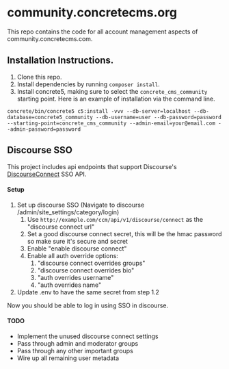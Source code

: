 # community.concretecms.org

This repo contains the code for all account management aspects of community.concretecms.com.

## Installation Instructions.

1. Clone this repo.
2. Install dependencies by running `composer install`.
3. Install concrete5, making sure to select the `concrete_cms_community` starting point. Here is an example of installation via the command line.

`concrete/bin/concrete5 c5:install -vvv --db-server=localhost --db-database=concrete5_community --db-username=user --db-password=password --starting-point=concrete_cms_community --admin-email=your@email.com --admin-password=password`


## Discourse SSO
This project includes api endpoints that support Discourse's [DiscourseConnect](https://meta.discourse.org/t/discourseconnect-official-single-sign-on-for-discourse-sso/13045) SSO API.

#### Setup
1. Set up discourse SSO (Navigate to discourse /admin/site_settings/category/login)
    1. Use `http://example.com/ccm/api/v1/discourse/connect` as the "discourse connect url"
    2. Set a good discourse connect secret, this will be the hmac password so make sure it's secure and secret
    3. Enable "enable discourse connect"
    4. Enable all auth override options:
        1. "discourse connect overrides groups"
        2. "discourse connect overrides bio"
        3. "auth overrides username"
        4. "auth overrides name"
2. Update .env to have the same secret from step 1.2

Now you should be able to log in using SSO in discourse.

#### TODO

- Implement the unused discourse connect settings
- Pass through admin and moderator groups
- Pass through any other important groups
- Wire up all remaining user metadata